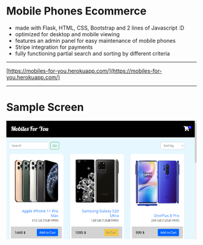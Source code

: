 # Mobile Phones Ecommerce
* made with Flask, HTML, CSS, Bootstrap and 2 lines of Javascript :D
* optimized for desktop and mobile viewing
* features an admin panel for easy maintenance of mobile phones
* Stripe integration for payments
* fully functioning partial search and sorting by different criteria
<hr>

  [https://mobiles-for-you.herokuapp.com/](https://mobiles-for-you.herokuapp.com/)
<hr>

# Sample Screen
![Screenshot](/app/static/sample.png)
